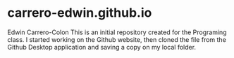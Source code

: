# carrero-edwin.github.io
Edwin Carrero-Colon
This is an initial repository created for the Programing class.
I started working on the Github website, then cloned the file from the Github Desktop application and saving a copy on my local folder.
